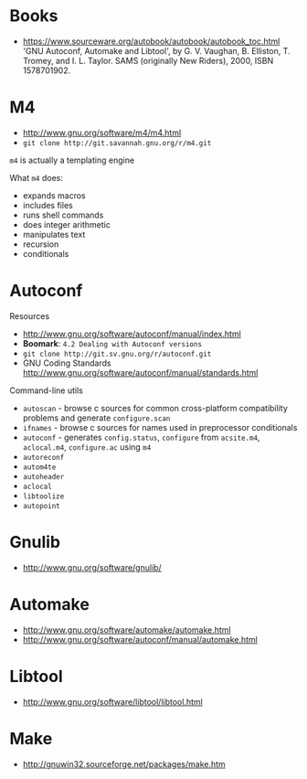 # Books
- https://www.sourceware.org/autobook/autobook/autobook_toc.html 'GNU Autoconf, Automake and Libtool', by G. V. Vaughan, B.  Elliston, T. Tromey, and I. L. Taylor.  SAMS (originally New Riders), 2000, ISBN 1578701902.

# M4

- http://www.gnu.org/software/m4/m4.html
- `git clone http://git.savannah.gnu.org/r/m4.git`

`m4` is actually a templating engine

What `m4` does:
- expands macros
- includes files
- runs shell commands
- does integer arithmetic
- manipulates text
- recursion
- conditionals

# Autoconf
Resources
- http://www.gnu.org/software/autoconf/manual/index.html
- **Boomark**: `4.2 Dealing with Autoconf versions`
- `git clone http://git.sv.gnu.org/r/autoconf.git`
- GNU Coding Standards http://www.gnu.org/software/autoconf/manual/standards.html

Command-line utils
- `autoscan` - browse c sources for common cross-platform compatibility problems and generate `configure.scan`
- `ifnames` - browse c sources for names used in preprocessor conditionals
- `autoconf` - generates `config.status`, `configure` from `acsite.m4`, `aclocal.m4`, `configure.ac` using `m4`
- `autoreconf` 
- `autom4te`
- `autoheader`
- `aclocal`
- `libtoolize`
- `autopoint`

# Gnulib
- http://www.gnu.org/software/gnulib/

# Automake
- http://www.gnu.org/software/automake/automake.html
- http://www.gnu.org/software/autoconf/manual/automake.html

# Libtool
- http://www.gnu.org/software/libtool/libtool.html

# Make
- http://gnuwin32.sourceforge.net/packages/make.htm 
